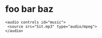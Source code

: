 <!doctype html>

<html lang="en">
<head>
  <meta charset="utf-8">

  <title>The HTML5 Herald</title>
  <meta name="description" content="The HTML5 Herald">
  <meta name="author" content="SitePoint">

  <link rel="stylesheet" href="css/styles.css?v=1.0">

</head>

<body>
    <h1> foo bar baz </h1>
  
    <audio controls id="music">
     <source src="Sit.mp3" type="audio/mpeg">
    </audio>

  <script>
  var myMusic= document.getElementById("music");
  function play() {
  myMusic.play();
  }

  function pause() {
  myMusic.pause();
  }
  </script>

</body>
</html>

